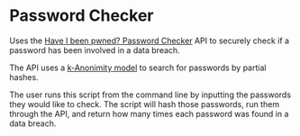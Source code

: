 # Password Checker

Uses the [Have I been pwned? Password Checker](https://haveibeenpwned.com/Passwords) API to securely check if a password has been involved in a data breach.

The API uses a [k-Anonimity model](https://haveibeenpwned.com/API/v3#SearchingPwnedPasswordsByRange) to search for passwords by partial hashes.

The user runs this script from the command line by inputting the passwords they would like to check. The script will hash those passwords, run them through the API, and return how many times each password was found in a data breach.
